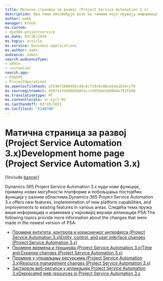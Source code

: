 ```yaml
---
title: Матична страница за развој (Project Service Automation 3.x)
description: Ова тема обезбеђује везе ка темама које пружају информације о развоју апликације Dynamics 365 Project Service Automation (PSA) верзије 3. x.
author: makk
manager: kfend
ms.custom:
- dyn365-projectservice
ms.date: 03/26/2019
ms.topic: article
ms.service: business-applications
ms.author: makk
audience: admin
search.audienceType:
- admin
- customizer
search.app:
- D365PS
- ProjectOperations
ms.openlocfilehash: a7548f588b492cd4c8cf19c0c88ce5ea1b34cc76
ms.sourcegitcommit: 418fa1fe9d605b8faccc2d5dee1b04b4e753f194
ms.translationtype: HT
ms.contentlocale: sr-Cyrl-RS
ms.lasthandoff: 02/10/2021
ms.locfileid: "5148706"
---
```

# <a name="development-home-page-project-service-automation-3x"></a><span data-ttu-id="edd4a-103">Матична страница за развој (Project Service Automation 3.x)</span><span class="sxs-lookup"><span data-stu-id="edd4a-103">Development home page (Project Service Automation 3.x)</span></span>

[!include [banner](../../includes/psa-now-project-operations.md)]

<span data-ttu-id="edd4a-104">Dynamics 365 Project Service Automation 3.x нуди нове функције, примену нових могућности платформе и побољшања постојећих функција у разним областима.</span><span class="sxs-lookup"><span data-stu-id="edd4a-104">Dynamics 365 Project Service Automation 3.x offers new features, implementation of new platform capabilities, and improvements to existing features in various areas.</span></span> <span data-ttu-id="edd4a-105">Следећа тема пружа више информација о изменама у најновијој верзији апликације PSA:</span><span class="sxs-lookup"><span data-stu-id="edd4a-105">The following topics provide more information about the changes that were made in the newest version of PSA:</span></span>

- [<span data-ttu-id="edd4a-106">Промене ентитета, контрола и корисничког интерфејса (Project Service Automation 3.x)</span><span class="sxs-lookup"><span data-stu-id="edd4a-106">Entity, control, and user interface changes (Project Service Automation 3.x)</span></span>](../developer-guides/entity-changes-v3.x.md)
- [<span data-ttu-id="edd4a-107">Промене времена и трошкова (Project Service Automation 3.x)</span><span class="sxs-lookup"><span data-stu-id="edd4a-107">Time and Expense changes (Project Service Automation 3.x)</span></span>](../developer-guides/time-expense-changes-v3.x.md)
- [<span data-ttu-id="edd4a-108">Промене у управљању ресурсима (Project Service Automation 3.x)</span><span class="sxs-lookup"><span data-stu-id="edd4a-108">Resource management changes (Project Service Automation 3.x)</span></span>](../developer-guides/resource-management-changes-v3.x.md)
- [<span data-ttu-id="edd4a-109">Застарели веб-ресурси у апликацији Project Service Automation 3.x</span><span class="sxs-lookup"><span data-stu-id="edd4a-109">Deprecated web resources in Project Service Automation 3.x</span></span>](../developer-guides/web-resources-deprecated-v3.x.md)
